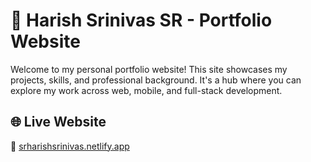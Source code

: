 # 💼 Harish Srinivas SR - Portfolio Website

Welcome to my personal portfolio website! This site showcases my projects, skills, and professional background. It's a hub where you can explore my work across web, mobile, and full-stack development.

## 🌐 Live Website

🔗 [srharishsrinivas.netlify.app](https://srharishsrinivas.netlify.app)